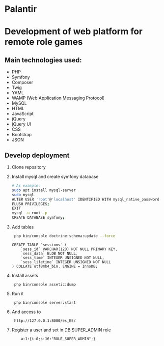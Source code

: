 Palantir
========
# Development of web platform for remote role games

## Main technologies used:
 - PHP
 - Symfony
 - Composer
 - Twig
 - YAML
 - WAMP (Web Application Messaging Protocol)
 - MySQL
 - HTML
 - JavaScript
 - jQuery
 - jQuery UI
 - CSS
 - Bootstrap
 - JSON


## Develop deployment
1. Clone repository

2. Install mysql and create symfony database
    ```bash
    # As example:
    sudo apt install mysql-server
    sudo mysql
    ALTER USER 'root'@'localhost' IDENTIFIED WITH mysql_native_password BY '!YourPassw0rd';
    FLUSH PRIVILEGES;
    EXIT
    mysql -u root -p
    CREATE DATABASE symfony;
    ```

3. Add tables
    ```bash
     php bin/console doctrine:schema:update --force
    ```
    ```mysql
    CREATE TABLE `sessions` (
        `sess_id` VARCHAR(128) NOT NULL PRIMARY KEY,
        `sess_data` BLOB NOT NULL,
        `sess_time` INTEGER UNSIGNED NOT NULL,
        `sess_lifetime` INTEGER UNSIGNED NOT NULL
    ) COLLATE utf8mb4_bin, ENGINE = InnoDB;
    ```

4. Install assets
    ```
     php bin/console assetic:dump
    ```

5. Run it
    ```
     php bin/console server:start
    ```

6. And access to
    ```
     http://127.0.0.1:8000/es_ES/
    ```

7. Register a user and set in DB SUPER_ADMIN role
    ```
        a:1:{i:0;s:16:"ROLE_SUPER_ADMIN";}
    ```
